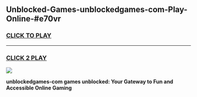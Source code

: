 
## Unblocked-Games-unblockedgames-com-Play-Online-#e70vr
<h3>
<a href="https://premium.freeplayer.one?title=unblockedgames-com&ref=24F">CLICK TO PLAY</a></h3>
<hr>

<h3>
<a href="https://premium.freeplayer.one?title=unblockedgames-com&ref=24F">CLICK 2 PLAY</a>
  
</h3>

<a href="https://premium.freeplayer.one?title=unblockedgames-com&ref=24F/"><img src="https://clearcache.store/games.png"></a>


**unblockedgames-com games unblocked: Your Gateway to Fun and Accessible Online Gaming**
